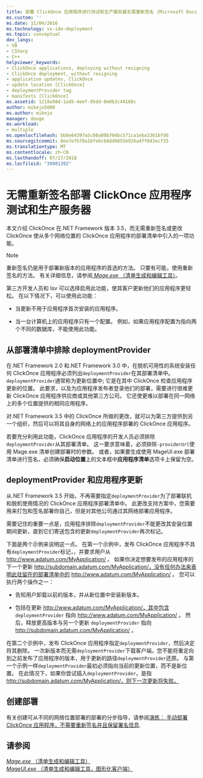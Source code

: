 ```yaml
---
title: 部署 ClickOnce 应用程序进行测试和生产服务器无需重新签名 |Microsoft Docs
ms.custom: ''
ms.date: 11/04/2016
ms.technology: vs-ide-deployment
ms.topic: conceptual
dev_langs:
- VB
- CSharp
- C++
helpviewer_keywords:
- ClickOnce applications, deploying without resigning
- ClickOnce deployment, without resigning
- application updates, ClickOnce
- update location [ClickOnce]
- deploymentProvider tag
- manifests [ClickOnce]
ms.assetid: 1218a98d-1ad5-4eef-95dd-0e0b3c44168c
author: mikejo5000
ms.author: mikejo
manager: douge
ms.workload:
- multiple
ms.openlocfilehash: bb8e84397a5c08a00b704bc571ca1eba3361bfd6
ms.sourcegitcommit: 8ee7efb70a1bfebcb6dd9855b926a4ff043ecf35
ms.translationtype: MT
ms.contentlocale: zh-CN
ms.lasthandoff: 07/17/2018
ms.locfileid: "39081392"
---
```

# <a name="deploy-clickonce-applications-for-testing-and-production-servers-without-resigning"></a>无需重新签名部署 ClickOnce 应用程序测试和生产服务器
本文介绍 ClickOnce 在.NET Framework 版本 3.5，而无需重新签名或更改 ClickOnce 使从多个网络位置的 ClickOnce 应用程序的部署清单中引入的一项功能。  
  
> [!NOTE]
>  重新签名仍是用于部署新版本的应用程序的首选的方法。 只要有可能，使用重新签名的方法。 有关详细信息，请参阅[ *Mage.exe* （清单生成和编辑工具）](/dotnet/framework/tools/mage-exe-manifest-generation-and-editing-tool)。  
  
 第三方开发人员和 Isv 可以选择启用此功能，使其客户更新他们的应用程序更轻松。 在以下情况下，可以使用此功能：  
  
-   当更新不用于应用程序首次安装的应用程序。  
  
-   当一台计算机上的应用程序只有一个配置。 例如，如果应用程序配置为指向两个不同的数据库，不能使用此功能。  
  
## <a name="exclude-deploymentprovider-from-deployment-manifests"></a>从部署清单中排除 deploymentProvider  
 在.NET Framework 2.0 和.NET Framework 3.0 中，在脱机可用性的系统安装任何 ClickOnce 应用程序必须列出`deploymentProvider`在其部署清单中。 `deploymentProvider`通常称为更新位置中; 它是在其中 ClickOnce 检查应用程序更新的位置。 此要求，以及为应用程序发布者登录他们的部署，需要进行很难更新 ClickOnce 应用程序供应商或其他第三方公司。 它还使更难以部署在同一网络上的多个位置提供的相同应用程序。  
  
 对.NET Framework 3.5 中的 ClickOnce 所做的更改，就可以为第三方提供到另一个组织，然后可以将其自身的网络上的应用程序部署的 ClickOnce 应用程序。  
  
 若要充分利用此功能，ClickOnce 应用程序的开发人员必须排除`deploymentProvider`从其部署清单。 这一要求意味着，必须排除`-providerUrl`使用 Mage.exe 清单创建部署时的参数。 或者，如果要生成使用 MageUI.exe 部署清单进行签名，必须确保**启动位置**上的文本框中**应用程序清单**选项卡上保留为空。  
  
## <a name="deploymentprovider-and-application-updates"></a>deploymentProvider 和应用程序更新  
 从.NET Framework 3.5 开始，不再需要指定`deploymentProvider`为了部署联机和脱机使用情况的 ClickOnce 应用程序部署清单中。 此更改支持方案中，您需要用来打包和签名部署你自己，但是对其他公司通过其网络部署应用程序。  
  
 需要记住的重要一点是，应用程序排除`deploymentProvider`不能更改其安装位置期间更新，直到它们寄送包含的更新`deploymentProvider`再次标记。  
  
 下面是两个示例来说明这一点。 在第一个示例中，发布 ClickOnce 应用程序不具有`deploymentProvider`标记，，并要求用户从 http://www.adatum.com/MyApplication/ 。 如果你决定想要发布的应用程序的下一个更新 http://subdomain.adatum.com/MyApplication/，没有任何办法来表明此驻留在的部署清单中的 http://www.adatum.com/MyApplication/ 。 您可以执行两个操作之一：  
  
-   告知用户卸载以前的版本，并从新位置中安装新版本。  
  
-   包括在更新 http://www.adatum.com/MyApplication/，其中包含 `deploymentProvider` 指向 http://www.adatum.com/MyApplication/ 。 然后，释放更高版本与另一个更新 `deploymentProvider` 指向 http://subdomain.adatum.com/MyApplication/ 。  
  
 在第二个示例中，发布 ClickOnce 应用程序指定`deploymentProvider`，然后决定将其删除。 一次新版本而无需`deploymentProvider`下载客户端，您不能将重定向到之前发布了应用程序的版本，用于更新的路径`deploymentProvider`还原。 与第一个示例一样`deploymentProvider`最初必须指向当前的更新位置，而不是新位置。 在此情况下，如果你尝试插入`deploymentProvider`，是指 http://subdomain.adatum.com/MyApplication/，则下一次更新将失败。  
  
## <a name="create-a-deployment"></a>创建部署  
 有关创建可从不同的网络位置部署的部署的分步指导，请参阅[演练： 手动部署 ClickOnce 应用程序，不需要重新签名并且保留署名信息](../deployment/walkthrough-manually-deploying-a-clickonce-app-no-re-signing-required.md).  
  
## <a name="see-also"></a>请参阅  
 [*Mage.exe* （清单生成和编辑工具）](/dotnet/framework/tools/mage-exe-manifest-generation-and-editing-tool)   
 [*MageUI.exe* （清单生成和编辑工具，图形化客户端）](/dotnet/framework/tools/mageui-exe-manifest-generation-and-editing-tool-graphical-client)